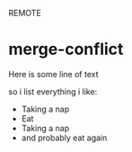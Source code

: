 REMOTE

# merge-conflict

Here is some line of text

so i list everything i like:
* Taking a nap
* Eat
* Taking a nap
* and probably eat again
